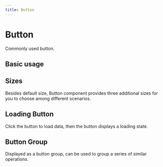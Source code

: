 ```yaml
---
title: Button
---
```

# Button
Commonly used button.

## Basic usage
<ClientOnly>
  <button-demos></button-demos>
</ClientOnly>

## Sizes
Besides default size, Button component provides three additional sizes for you to choose among different scenarios.

<ClientOnly>
  <button-demos></button-demos>
</ClientOnly>

## Loading Button
Click the button to load data, then the button displays a loading state.

<ClientOnly>
  <button-demos></button-demos>
</ClientOnly>

## Button Group
Displayed as a button group, can be used to group a series of similar operations.

<ClientOnly>
  <button-demos></button-demos>
</ClientOnly>
